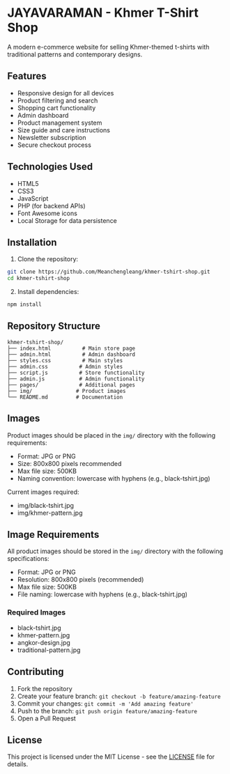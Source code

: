 # JAYAVARAMAN - Khmer T-Shirt Shop

A modern e-commerce website for selling Khmer-themed t-shirts with traditional patterns and contemporary designs.

## Features

- Responsive design for all devices
- Product filtering and search
- Shopping cart functionality
- Admin dashboard
- Product management system
- Size guide and care instructions
- Newsletter subscription
- Secure checkout process

## Technologies Used

- HTML5
- CSS3
- JavaScript
- PHP (for backend APIs)
- Font Awesome icons
- Local Storage for data persistence

## Installation

1. Clone the repository:
```bash
git clone https://github.com/Meanchengleang/khmer-tshirt-shop.git
cd khmer-tshirt-shop
```

2. Install dependencies:
```bash
npm install
```

## Repository Structure

```
khmer-tshirt-shop/
├── index.html          # Main store page
├── admin.html          # Admin dashboard
├── styles.css          # Main styles
├── admin.css          # Admin styles
├── script.js          # Store functionality
├── admin.js           # Admin functionality
├── pages/             # Additional pages
├── img/              # Product images
└── README.md         # Documentation
```

## Images
Product images should be placed in the `img/` directory with the following requirements:
- Format: JPG or PNG
- Size: 800x800 pixels recommended
- Max file size: 500KB
- Naming convention: lowercase with hyphens (e.g., black-tshirt.jpg)

Current images required:
- img/black-tshirt.jpg
- img/khmer-pattern.jpg

## Image Requirements

All product images should be stored in the `img/` directory with the following specifications:
- Format: JPG or PNG
- Resolution: 800x800 pixels (recommended)
- Max file size: 500KB
- File naming: lowercase with hyphens (e.g., black-tshirt.jpg)

### Required Images
- black-tshirt.jpg
- khmer-pattern.jpg
- angkor-design.jpg
- traditional-pattern.jpg

## Contributing

1. Fork the repository
2. Create your feature branch: `git checkout -b feature/amazing-feature`
3. Commit your changes: `git commit -m 'Add amazing feature'`
4. Push to the branch: `git push origin feature/amazing-feature`
5. Open a Pull Request

## License

This project is licensed under the MIT License - see the [LICENSE](LICENSE) file for details.
